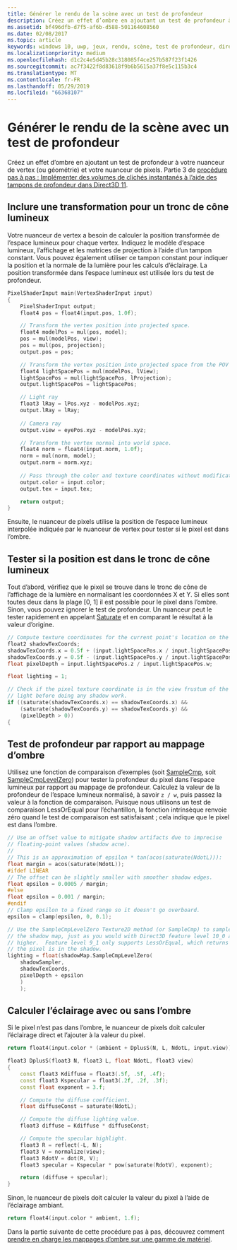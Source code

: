 ```yaml
---
title: Générer le rendu de la scène avec un test de profondeur
description: Créez un effet d’ombre en ajoutant un test de profondeur à votre nuanceur de vertex (ou géométrie) et votre nuanceur de pixels.
ms.assetid: bf496dfb-d7f5-af6b-d588-501164608560
ms.date: 02/08/2017
ms.topic: article
keywords: windows 10, uwp, jeux, rendu, scène, test de profondeur, direct3d, ombres
ms.localizationpriority: medium
ms.openlocfilehash: d1c2c4e5d45b28c318085f4ce257b587f23f1426
ms.sourcegitcommit: ac7f3422f8d83618f9b6b5615a37f8e5c115b3c4
ms.translationtype: MT
ms.contentlocale: fr-FR
ms.lasthandoff: 05/29/2019
ms.locfileid: "66368107"
---
```

# <a name="render-the-scene-with-depth-testing"></a>Générer le rendu de la scène avec un test de profondeur




Créez un effet d’ombre en ajoutant un test de profondeur à votre nuanceur de vertex (ou géométrie) et votre nuanceur de pixels. Partie 3 de [procédure pas à pas : Implémenter des volumes de clichés instantanés à l’aide des tampons de profondeur dans Direct3D 11](implementing-depth-buffers-for-shadow-mapping.md).

## <a name="include-transformation-for-light-frustum"></a>Inclure une transformation pour un tronc de cône lumineux


Votre nuanceur de vertex a besoin de calculer la position transformée de l’espace lumineux pour chaque vertex. Indiquez le modèle d’espace lumineux, l’affichage et les matrices de projection à l’aide d’un tampon constant. Vous pouvez également utiliser ce tampon constant pour indiquer la position et la normale de la lumière pour les calculs d’éclairage. La position transformée dans l’espace lumineux est utilisée lors du test de profondeur.

```cpp
PixelShaderInput main(VertexShaderInput input)
{
    PixelShaderInput output;
    float4 pos = float4(input.pos, 1.0f);

    // Transform the vertex position into projected space.
    float4 modelPos = mul(pos, model);
    pos = mul(modelPos, view);
    pos = mul(pos, projection);
    output.pos = pos;

    // Transform the vertex position into projected space from the POV of the light.
    float4 lightSpacePos = mul(modelPos, lView);
    lightSpacePos = mul(lightSpacePos, lProjection);
    output.lightSpacePos = lightSpacePos;

    // Light ray
    float3 lRay = lPos.xyz - modelPos.xyz;
    output.lRay = lRay;
    
    // Camera ray
    output.view = eyePos.xyz - modelPos.xyz;

    // Transform the vertex normal into world space.
    float4 norm = float4(input.norm, 1.0f);
    norm = mul(norm, model);
    output.norm = norm.xyz;
    
    // Pass through the color and texture coordinates without modification.
    output.color = input.color;
    output.tex = input.tex;

    return output;
}
```

Ensuite, le nuanceur de pixels utilise la position de l’espace lumineux interpolée indiquée par le nuanceur de vertex pour tester si le pixel est dans l’ombre.

## <a name="test-whether-the-position-is-in-the-light-frustum"></a>Tester si la position est dans le tronc de cône lumineux


Tout d’abord, vérifiez que le pixel se trouve dans le tronc de cône de l’affichage de la lumière en normalisant les coordonnées X et Y. Si elles sont toutes deux dans la plage \[0, 1\] il est possible pour le pixel dans l’ombre. Sinon, vous pouvez ignorer le test de profondeur. Un nuanceur peut le tester rapidement en appelant [Saturate](https://docs.microsoft.com/windows/desktop/direct3dhlsl/saturate) et en comparant le résultat à la valeur d’origine.

```cpp
// Compute texture coordinates for the current point's location on the shadow map.
float2 shadowTexCoords;
shadowTexCoords.x = 0.5f + (input.lightSpacePos.x / input.lightSpacePos.w * 0.5f);
shadowTexCoords.y = 0.5f - (input.lightSpacePos.y / input.lightSpacePos.w * 0.5f);
float pixelDepth = input.lightSpacePos.z / input.lightSpacePos.w;

float lighting = 1;

// Check if the pixel texture coordinate is in the view frustum of the 
// light before doing any shadow work.
if ((saturate(shadowTexCoords.x) == shadowTexCoords.x) &&
    (saturate(shadowTexCoords.y) == shadowTexCoords.y) &&
    (pixelDepth > 0))
{
```

## <a name="depth-test-against-the-shadow-map"></a>Test de profondeur par rapport au mappage d’ombre


Utilisez une fonction de comparaison d’exemples (soit [SampleCmp](https://docs.microsoft.com/windows/desktop/direct3dhlsl/dx-graphics-hlsl-to-samplecmp), soit [SampleCmpLevelZero](https://docs.microsoft.com/windows/desktop/direct3dhlsl/dx-graphics-hlsl-to-samplecmplevelzero)) pour tester la profondeur du pixel dans l’espace lumineux par rapport au mappage de profondeur. Calculez la valeur de la profondeur de l’espace lumineux normalisé, à savoir `z / w`, puis passez la valeur à la fonction de comparaison. Puisque nous utilisons un test de comparaison LessOrEqual pour l’échantillon, la fonction intrinsèque renvoie zéro quand le test de comparaison est satisfaisant ; cela indique que le pixel est dans l’ombre.

```cpp
// Use an offset value to mitigate shadow artifacts due to imprecise 
// floating-point values (shadow acne).
//
// This is an approximation of epsilon * tan(acos(saturate(NdotL))):
float margin = acos(saturate(NdotL));
#ifdef LINEAR
// The offset can be slightly smaller with smoother shadow edges.
float epsilon = 0.0005 / margin;
#else
float epsilon = 0.001 / margin;
#endif
// Clamp epsilon to a fixed range so it doesn't go overboard.
epsilon = clamp(epsilon, 0, 0.1);

// Use the SampleCmpLevelZero Texture2D method (or SampleCmp) to sample from 
// the shadow map, just as you would with Direct3D feature level 10_0 and
// higher.  Feature level 9_1 only supports LessOrEqual, which returns 0 if
// the pixel is in the shadow.
lighting = float(shadowMap.SampleCmpLevelZero(
    shadowSampler,
    shadowTexCoords,
    pixelDepth + epsilon
    )
    );
```

## <a name="compute-lighting-in-or-out-of-shadow"></a>Calculer l’éclairage avec ou sans l’ombre


Si le pixel n’est pas dans l’ombre, le nuanceur de pixels doit calculer l’éclairage direct et l’ajouter à la valeur du pixel.

```cpp
return float4(input.color * (ambient + DplusS(N, L, NdotL, input.view)), 1.f);
```

```cpp
float3 DplusS(float3 N, float3 L, float NdotL, float3 view)
{
    const float3 Kdiffuse = float3(.5f, .5f, .4f);
    const float3 Kspecular = float3(.2f, .2f, .3f);
    const float exponent = 3.f;

    // Compute the diffuse coefficient.
    float diffuseConst = saturate(NdotL);

    // Compute the diffuse lighting value.
    float3 diffuse = Kdiffuse * diffuseConst;

    // Compute the specular highlight.
    float3 R = reflect(-L, N);
    float3 V = normalize(view);
    float3 RdotV = dot(R, V);
    float3 specular = Kspecular * pow(saturate(RdotV), exponent);

    return (diffuse + specular);
}
```

Sinon, le nuanceur de pixels doit calculer la valeur du pixel à l’aide de l’éclairage ambiant.

```cpp
return float4(input.color * ambient, 1.f);
```

Dans la partie suivante de cette procédure pas à pas, découvrez comment [prendre en charge les mappages d’ombre sur une gamme de matériel](target-a-range-of-hardware.md).

 

 




